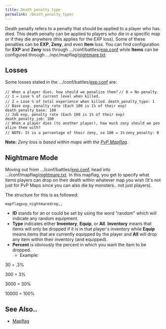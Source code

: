 ```yaml
---
title: Death penalty type
permalink: /Death_penalty_type/
---
```


Death penalty refers to a penalty that should be applied to a player who has died. This death penalty can be applied to players who die in a specific map or if they die anywhere (this applies for the EXP loss). Some of these penalties can be **EXP**, **Zeny**, and even **Item** loss. You can find configuration for **EXP** and **Zeny** loss through .../conf/battles/[exp.conf](https://raw.githubusercontent.com/rathena/rathena/master/conf/battle/exp.conf) while **Items** can be configured through .../npc/mapflag/[nightmare.txt](https://raw.githubusercontent.com/rathena/rathena/master/npc/mapflag/nightmare.txt)

Losses
------

Some losses stated in the .../conf/battles/[exp.conf](https://raw.githubusercontent.com/rathena/rathena/master/conf/battle/exp.conf) are:

`// When a player dies, how should we penalize them?`
`// 0 = No penalty.`
`// 1 = Lose % of current level when killed.`
`// 2 = Lose % of total experience when killed.`
`death_penalty_type: 1`
`// Base exp. penalty rate (Each 100 is 1% of their exp)`
`death_penalty_base: 100`
`// Job exp. penalty rate (Each 100 is 1% of their exp)`
`death_penalty_job: 100`
`// When a player dies (to another player), how much zeny should we penalize them with?`
`// NOTE: It is a percentage of their zeny, so 100 = 1%`
`zeny_penalty: 0`

**Note:** *Zeny loss is based within maps with the [PvP Mapflag](/Mapflag#pvp "wikilink").*

Nightmare Mode
--------------

Moving out from .../conf/battles/[exp.conf](https://raw.githubusercontent.com/rathena/rathena/master/conf/battle/exp.conf), head into .../conf/mapflag/[nightmare.txt](https://raw.githubusercontent.com/rathena/rathena/master/npc/mapflag/nightmare.txt). In this mapflag, you get to specify what items players can drop on their death within whatever map you wish (It's not just for PvP Maps since you can also die by monsters.. not just players).

The structure for this is as followed:

<map><tab>`mapflag`<tab>`pvp_nightmaredrop`<tab><ID>`,`<type>`,`<percent>

-   **ID** stands for an <ITEMID> or could be set by using the word "random" which will indicate any random equipment.
-   **Type** indicates either **Inventory**, **Equip**, or **All**. **Inventory** means that items will only be dropped if it is in that player's inventory while **Equip** means items that are currently equipped by the player and **All** will drop any item within their inventory (and equipped).
-   **Percent** is obviously the percent in which you want the item to be dropped.
    -   Example:



30 = .3%

300 = 3%

3000 = 30%

10000 = 100%

See Also..
----------

-   [Mapflag](/Mapflag "wikilink")

